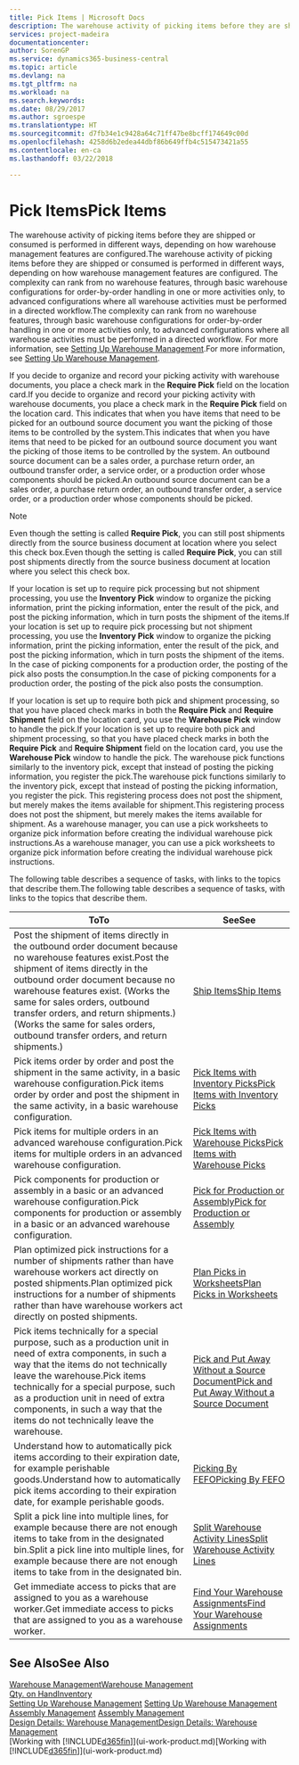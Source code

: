 ```yaml
---
title: Pick Items | Microsoft Docs
description: The warehouse activity of picking items before they are shipped or consumed is performed in different ways, depending on how warehouse management features are configured. The [setup](../configure-warehouse-processes.md) complexity can rank from no warehouse features, through basic warehouse configurations for order-by-order handling in one or more activities only, to advanced configurations where all warehouse activities must be performed in a directed workflow.
services: project-madeira
documentationcenter: 
author: SorenGP
ms.service: dynamics365-business-central
ms.topic: article
ms.devlang: na
ms.tgt_pltfrm: na
ms.workload: na
ms.search.keywords: 
ms.date: 08/29/2017
ms.author: sgroespe
ms.translationtype: HT
ms.sourcegitcommit: d7fb34e1c9428a64c71ff47be8bcff174649c00d
ms.openlocfilehash: 4258d6b2edea44dbf86b649ffb4c515473421a55
ms.contentlocale: en-ca
ms.lasthandoff: 03/22/2018

---
```

# <a name="pick-items"></a><span data-ttu-id="bccb3-104">Pick Items</span><span class="sxs-lookup"><span data-stu-id="bccb3-104">Pick Items</span></span>
<span data-ttu-id="bccb3-105">The warehouse activity of picking items before they are shipped or consumed is performed in different ways, depending on how warehouse management features are configured.</span><span class="sxs-lookup"><span data-stu-id="bccb3-105">The warehouse activity of picking items before they are shipped or consumed is performed in different ways, depending on how warehouse management features are configured.</span></span> <span data-ttu-id="bccb3-106">The complexity can rank from no warehouse features, through basic warehouse configurations for order-by-order handling in one or more activities only, to advanced configurations where all warehouse activities must be performed in a directed workflow.</span><span class="sxs-lookup"><span data-stu-id="bccb3-106">The complexity can rank from no warehouse features, through basic warehouse configurations for order-by-order handling in one or more activities only, to advanced configurations where all warehouse activities must be performed in a directed workflow.</span></span> <span data-ttu-id="bccb3-107">For more information, see [Setting Up Warehouse Management](warehouse-setup-warehouse.md).</span><span class="sxs-lookup"><span data-stu-id="bccb3-107">For more information, see [Setting Up Warehouse Management](warehouse-setup-warehouse.md).</span></span>

<span data-ttu-id="bccb3-108">If you decide to organize and record your picking activity with warehouse documents, you place a check mark in the **Require Pick** field on the location card.</span><span class="sxs-lookup"><span data-stu-id="bccb3-108">If you decide to organize and record your picking activity with warehouse documents, you place a check mark in the **Require Pick** field on the location card.</span></span> <span data-ttu-id="bccb3-109">This indicates that when you have items that need to be picked for an outbound source document you want the picking of those items to be controlled by the system.</span><span class="sxs-lookup"><span data-stu-id="bccb3-109">This indicates that when you have items that need to be picked for an outbound source document you want the picking of those items to be controlled by the system.</span></span> <span data-ttu-id="bccb3-110">An outbound source document can be a sales order, a purchase return order, an outbound transfer order, a service order, or a production order whose components should be picked.</span><span class="sxs-lookup"><span data-stu-id="bccb3-110">An outbound source document can be a sales order, a purchase return order, an outbound transfer order, a service order, or a production order whose components should be picked.</span></span>

> [!NOTE]
> <span data-ttu-id="bccb3-111">Even though the setting is called **Require Pick**, you can still post shipments directly from the source business document at location where you select this check box.</span><span class="sxs-lookup"><span data-stu-id="bccb3-111">Even though the setting is called **Require Pick**, you can still post shipments directly from the source business document at location where you select this check box.</span></span>

<span data-ttu-id="bccb3-112">If your location is set up to require pick processing but not shipment processing, you use the **Inventory Pick** window to organize the picking information, print the picking information, enter the result of the pick, and post the picking information, which in turn posts the shipment of the items.</span><span class="sxs-lookup"><span data-stu-id="bccb3-112">If your location is set up to require pick processing but not shipment processing, you use the **Inventory Pick** window to organize the picking information, print the picking information, enter the result of the pick, and post the picking information, which in turn posts the shipment of the items.</span></span> <span data-ttu-id="bccb3-113">In the case of picking components for a production order, the posting of the pick also posts the consumption.</span><span class="sxs-lookup"><span data-stu-id="bccb3-113">In the case of picking components for a production order, the posting of the pick also posts the consumption.</span></span>

<span data-ttu-id="bccb3-114">If your location is set up to require both pick and shipment processing, so that you have placed check marks in both the **Require Pick** and **Require Shipment** field on the location card, you use the **Warehouse Pick** window to handle the pick.</span><span class="sxs-lookup"><span data-stu-id="bccb3-114">If your location is set up to require both pick and shipment processing, so that you have placed check marks in both the **Require Pick** and **Require Shipment** field on the location card, you use the **Warehouse Pick** window to handle the pick.</span></span> <span data-ttu-id="bccb3-115">The warehouse pick functions similarly to the inventory pick, except that instead of posting the picking information, you register the pick.</span><span class="sxs-lookup"><span data-stu-id="bccb3-115">The warehouse pick functions similarly to the inventory pick, except that instead of posting the picking information, you register the pick.</span></span> <span data-ttu-id="bccb3-116">This registering process does not post the shipment, but merely makes the items available for shipment.</span><span class="sxs-lookup"><span data-stu-id="bccb3-116">This registering process does not post the shipment, but merely makes the items available for shipment.</span></span> <span data-ttu-id="bccb3-117">As a warehouse manager, you can use a pick worksheets to organize pick information before creating the individual warehouse pick instructions.</span><span class="sxs-lookup"><span data-stu-id="bccb3-117">As a warehouse manager, you can use a pick worksheets to organize pick information before creating the individual warehouse pick instructions.</span></span>

<span data-ttu-id="bccb3-118">The following table describes a sequence of tasks, with links to the topics that describe them.</span><span class="sxs-lookup"><span data-stu-id="bccb3-118">The following table describes a sequence of tasks, with links to the topics that describe them.</span></span>   

|<span data-ttu-id="bccb3-119">**To**</span><span class="sxs-lookup"><span data-stu-id="bccb3-119">**To**</span></span>|<span data-ttu-id="bccb3-120">**See**</span><span class="sxs-lookup"><span data-stu-id="bccb3-120">**See**</span></span>|
|------------|-------------|  
|<span data-ttu-id="bccb3-121">Post the shipment of items directly in the outbound order document because no warehouse features exist.</span><span class="sxs-lookup"><span data-stu-id="bccb3-121">Post the shipment of items directly in the outbound order document because no warehouse features exist.</span></span> <span data-ttu-id="bccb3-122">(Works the same for sales orders, outbound transfer orders, and return shipments.)</span><span class="sxs-lookup"><span data-stu-id="bccb3-122">(Works the same for sales orders, outbound transfer orders, and return shipments.)</span></span>|[<span data-ttu-id="bccb3-123">Ship Items</span><span class="sxs-lookup"><span data-stu-id="bccb3-123">Ship Items</span></span>](warehouse-how-ship-items.md)|  
|<span data-ttu-id="bccb3-124">Pick items order by order and post the shipment in the same activity, in a basic warehouse configuration.</span><span class="sxs-lookup"><span data-stu-id="bccb3-124">Pick items order by order and post the shipment in the same activity, in a basic warehouse configuration.</span></span>|[<span data-ttu-id="bccb3-125">Pick Items with Inventory Picks</span><span class="sxs-lookup"><span data-stu-id="bccb3-125">Pick Items with Inventory Picks</span></span>](warehouse-how-to-pick-items-with-inventory-picks.md)|
|<span data-ttu-id="bccb3-126">Pick items for multiple orders in an advanced warehouse configuration.</span><span class="sxs-lookup"><span data-stu-id="bccb3-126">Pick items for multiple orders in an advanced warehouse configuration.</span></span>|[<span data-ttu-id="bccb3-127">Pick Items with Warehouse Picks</span><span class="sxs-lookup"><span data-stu-id="bccb3-127">Pick Items with Warehouse Picks</span></span>](warehouse-how-to-pick-items-for-warehouse-shipment.md)|  
|<span data-ttu-id="bccb3-128">Pick components for production or assembly in a basic or an advanced warehouse configuration.</span><span class="sxs-lookup"><span data-stu-id="bccb3-128">Pick components for production or assembly in a basic or an advanced warehouse configuration.</span></span>|[<span data-ttu-id="bccb3-129">Pick for Production or Assembly</span><span class="sxs-lookup"><span data-stu-id="bccb3-129">Pick for Production or Assembly</span></span>](warehouse-how-to-pick-for-production.md)|  
|<span data-ttu-id="bccb3-130">Plan optimized pick instructions for a number of shipments rather than have warehouse workers act directly on posted shipments.</span><span class="sxs-lookup"><span data-stu-id="bccb3-130">Plan optimized pick instructions for a number of shipments rather than have warehouse workers act directly on posted shipments.</span></span>|[<span data-ttu-id="bccb3-131">Plan Picks in Worksheets</span><span class="sxs-lookup"><span data-stu-id="bccb3-131">Plan Picks in Worksheets</span></span>](warehouse-how-to-plan-picks-in-worksheets.md)|  
|<span data-ttu-id="bccb3-132">Pick items technically for a special purpose, such as a production unit in need of extra components, in such a way that the items do not technically leave the warehouse.</span><span class="sxs-lookup"><span data-stu-id="bccb3-132">Pick items technically for a special purpose, such as a production unit in need of extra components, in such a way that the items do not technically leave the warehouse.</span></span>|[<span data-ttu-id="bccb3-133">Pick and Put Away Without a Source Document</span><span class="sxs-lookup"><span data-stu-id="bccb3-133">Pick and Put Away Without a Source Document</span></span>](warehouse-how-to-create-put-aways-from-internal-put-aways.md)|
|<span data-ttu-id="bccb3-134">Understand how to automatically pick items according to their expiration date, for example perishable goods.</span><span class="sxs-lookup"><span data-stu-id="bccb3-134">Understand how to automatically pick items according to their expiration date, for example perishable goods.</span></span>|[<span data-ttu-id="bccb3-135">Picking By FEFO</span><span class="sxs-lookup"><span data-stu-id="bccb3-135">Picking By FEFO</span></span>](warehouse-picking-by-fefo.md)|
|<span data-ttu-id="bccb3-136">Split a pick line into multiple lines, for example because there are not enough items to take from in the designated bin.</span><span class="sxs-lookup"><span data-stu-id="bccb3-136">Split a pick line into multiple lines, for example because there are not enough items to take from in the designated bin.</span></span>|[<span data-ttu-id="bccb3-137">Split Warehouse Activity Lines</span><span class="sxs-lookup"><span data-stu-id="bccb3-137">Split Warehouse Activity Lines</span></span>](warehouse-how-to-split-warehouse-activity-lines.md)|
|<span data-ttu-id="bccb3-138">Get immediate access to picks that are assigned to you as a warehouse worker.</span><span class="sxs-lookup"><span data-stu-id="bccb3-138">Get immediate access to picks that are assigned to you as a warehouse worker.</span></span>|[<span data-ttu-id="bccb3-139">Find Your Warehouse Assignments</span><span class="sxs-lookup"><span data-stu-id="bccb3-139">Find Your Warehouse Assignments</span></span>](warehouse-how-to-find-your-warehouse-assignments.md)|  

## <a name="see-also"></a><span data-ttu-id="bccb3-140">See Also</span><span class="sxs-lookup"><span data-stu-id="bccb3-140">See Also</span></span>  
[<span data-ttu-id="bccb3-141">Warehouse Management</span><span class="sxs-lookup"><span data-stu-id="bccb3-141">Warehouse Management</span></span>](warehouse-manage-warehouse.md)  
[<span data-ttu-id="bccb3-142">Qty. on Hand</span><span class="sxs-lookup"><span data-stu-id="bccb3-142">Inventory</span></span>](inventory-manage-inventory.md)  
<span data-ttu-id="bccb3-143">[Setting Up Warehouse Management](warehouse-setup-warehouse.md)   </span><span class="sxs-lookup"><span data-stu-id="bccb3-143">[Setting Up Warehouse Management](warehouse-setup-warehouse.md)   </span></span>  
<span data-ttu-id="bccb3-144">[Assembly Management](assembly-assemble-items.md)  </span><span class="sxs-lookup"><span data-stu-id="bccb3-144">[Assembly Management](assembly-assemble-items.md)  </span></span>  
[<span data-ttu-id="bccb3-145">Design Details: Warehouse Management</span><span class="sxs-lookup"><span data-stu-id="bccb3-145">Design Details: Warehouse Management</span></span>](design-details-warehouse-management.md)  
<span data-ttu-id="bccb3-146">[Working with [!INCLUDE[d365fin](includes/d365fin_md.md)]](ui-work-product.md)</span><span class="sxs-lookup"><span data-stu-id="bccb3-146">[Working with [!INCLUDE[d365fin](includes/d365fin_md.md)]](ui-work-product.md)</span></span>

